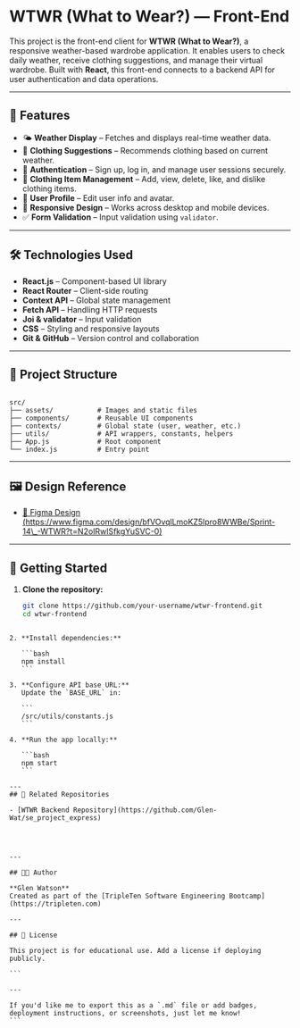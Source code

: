 # WTWR (What to Wear?) — Front-End

This project is the front-end client for **WTWR (What to Wear?)**, a responsive weather-based wardrobe application. It enables users to check daily weather, receive clothing suggestions, and manage their virtual wardrobe. Built with **React**, this front-end connects to a backend API for user authentication and data operations.

---

## 🌟 Features

- 🌤️ **Weather Display** – Fetches and displays real-time weather data.
- 👕 **Clothing Suggestions** – Recommends clothing based on current weather.
- 🔐 **Authentication** – Sign up, log in, and manage user sessions securely.
- 🧥 **Clothing Item Management** – Add, view, delete, like, and dislike clothing items.
- 👤 **User Profile** – Edit user info and avatar.
- 📱 **Responsive Design** – Works across desktop and mobile devices.
- ✅ **Form Validation** – Input validation using `validator`.

---

## 🛠️ Technologies Used

- **React.js** – Component-based UI library
- **React Router** – Client-side routing
- **Context API** – Global state management
- **Fetch API** – Handling HTTP requests
- **Joi & validator** – Input validation
- **CSS** – Styling and responsive layouts
- **Git & GitHub** – Version control and collaboration

---

## 📁 Project Structure

```

src/
├── assets/           # Images and static files
├── components/       # Reusable UI components
├── contexts/         # Global state (user, weather, etc.)
├── utils/            # API wrappers, constants, helpers
├── App.js            # Root component
└── index.js          # Entry point

```

---

## 🖼️ Design Reference

- [🔗 Figma Design (https://www.figma.com/design/bfVOvqlLmoKZ5lpro8WWBe/Sprint-14\_-WTWR?t=N2oIRwlSfkgYuSVC-0)](#)

---

## 🚀 Getting Started

1. **Clone the repository:**
   ```bash
   git clone https://github.com/your-username/wtwr-frontend.git
   cd wtwr-frontend
   ```

````

2. **Install dependencies:**

   ```bash
   npm install
   ```

3. **Configure API base URL:**
   Update the `BASE_URL` in:

   ```
   /src/utils/constants.js
   ```

4. **Run the app locally:**

   ```bash
   npm start
   ```

---
## 🔗 Related Repositories

- [WTWR Backend Repository](https://github.com/Glen-Wat/se_project_express)




---

## 👨‍💻 Author

**Glen Watson**
Created as part of the [TripleTen Software Engineering Bootcamp](https://tripleten.com)

---

## 📃 License

This project is for educational use. Add a license if deploying publicly.

```

---

If you'd like me to export this as a `.md` file or add badges, deployment instructions, or screenshots, just let me know!
```


````
